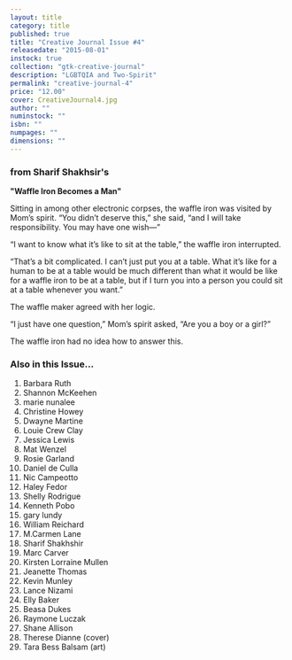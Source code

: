 ```yaml
---
layout: title
category: title
published: true
title: "Creative Journal Issue #4"
releasedate: "2015-08-01"
instock: true
collection: "gtk-creative-journal"
description: "LGBTQIA and Two-Spirit"
permalink: "creative-journal-4"
price: "12.00"
cover: CreativeJournal4.jpg
author: ""
numinstock: ""
isbn: ""
numpages: ""
dimensions: ""
---
```





### from Sharif Shakhsir's 
**"Waffle Iron Becomes a Man"**

Sitting in among other electronic corpses, the waffle iron was visited by Mom’s spirit. “You didn’t deserve this,” she said, “and I will take responsibility. You may have one wish—”

“I want to know what it’s like to sit at the table,” the waffle iron interrupted.

“That’s a bit complicated. I can’t just put you at a table. What it’s like for a human to be at a table would be much different than what it would be like for a waffle iron to be at a table, but if I turn you into a person you could sit at a table whenever you want.”

The waffle maker agreed with her logic.

“I just have one question,” Mom’s spirit asked, “Are you a boy or a girl?”

The waffle iron had no idea how to answer this.

### Also in this Issue...

1. Barbara Ruth
2. Shannon McKeehen
3. marie nunalee
4. Christine Howey
5. Dwayne Martine
6. Louie Crew Clay
7. Jessica Lewis
8. Mat Wenzel
9. Rosie Garland
10. Daniel de Culla
11. Nic Campeotto
12. Haley Fedor
13. Shelly Rodrigue
14. Kenneth Pobo
15. gary lundy
16. William Reichard
17. M.Carmen Lane
18. Sharif Shakhshir
19. Marc Carver
20. Kirsten Lorraine Mullen
21. Jeanette Thomas
22. Kevin Munley
23. Lance Nizami
24. Elly Baker
25. Beasa Dukes
26. Raymone Luczak
27. Shane Allison
28. Therese Dianne (cover)
29. Tara Bess Balsam (art)

